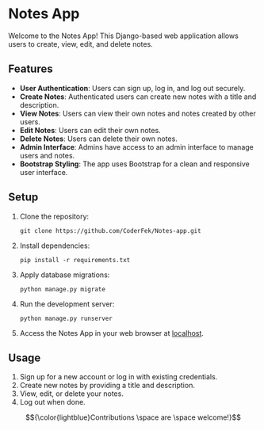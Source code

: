 # Notes App

Welcome to the Notes App! This Django-based web application allows users to create, view, edit, and delete notes.

## Features

- **User Authentication**: Users can sign up, log in, and log out securely.
- **Create Notes**: Authenticated users can create new notes with a title and description.
- **View Notes**: Users can view their own notes and notes created by other users.
- **Edit Notes**: Users can edit their own notes.
- **Delete Notes**: Users can delete their own notes.
- **Admin Interface**: Admins have access to an admin interface to manage users and notes.
- **Bootstrap Styling**: The app uses Bootstrap for a clean and responsive user interface.

## Setup

1. Clone the repository:

   ```
   git clone https://github.com/CoderFek/Notes-app.git 

3. Install dependencies:

   ```
   pip install -r requirements.txt

3. Apply database migrations:

   ```
   python manage.py migrate

4. Run the development server:

   ```
   python manage.py runserver

6. Access the Notes App in your web browser at [localhost](http://localhost:8000/).

## Usage

1. Sign up for a new account or log in with existing credentials.
2. Create new notes by providing a title and description.
3. View, edit, or delete your notes.
4. Log out when done.



$${\color{lightblue}Contributions \space are \space welcome!}$$
